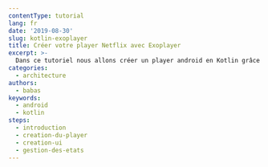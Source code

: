 ```yaml
---
contentType: tutorial
lang: fr
date: '2019-08-30'
slug: kotlin-exoplayer
title: Créer votre player Netflix avec Exoplayer
excerpt: >-
  Dans ce tutoriel nous allons créer un player android en Kotlin grâce à Exoplayer, pour pouvoir lire une vidéo locale mp4.
categories:
  - architecture
authors:
  - babas
keywords:
  - android
  - kotlin
steps:
  - introduction
  - creation-du-player
  - creation-ui
  - gestion-des-etats
---
```


